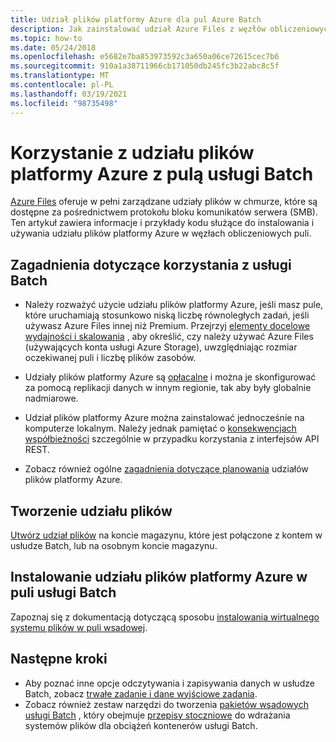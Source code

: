 ```yaml
---
title: Udział plików platformy Azure dla pul Azure Batch
description: Jak zainstalować udział Azure Files z węzłów obliczeniowych w puli systemu Linux lub Windows w Azure Batch.
ms.topic: how-to
ms.date: 05/24/2018
ms.openlocfilehash: e5682e7ba853973592c3a650a06ce72615cec7b6
ms.sourcegitcommit: 910a1a38711966cb171050db245fc3b22abc8c5f
ms.translationtype: MT
ms.contentlocale: pl-PL
ms.lasthandoff: 03/19/2021
ms.locfileid: "98735498"
---
```

# <a name="use-an-azure-file-share-with-a-batch-pool"></a>Korzystanie z udziału plików platformy Azure z pulą usługi Batch

[Azure Files](../storage/files/storage-files-introduction.md) oferuje w pełni zarządzane udziały plików w chmurze, które są dostępne za pośrednictwem protokołu bloku komunikatów serwera (SMB). Ten artykuł zawiera informacje i przykłady kodu służące do instalowania i używania udziału plików platformy Azure w węzłach obliczeniowych puli.

## <a name="considerations-for-use-with-batch"></a>Zagadnienia dotyczące korzystania z usługi Batch

* Należy rozważyć użycie udziału plików platformy Azure, jeśli masz pule, które uruchamiają stosunkowo niską liczbę równoległych zadań, jeśli używasz Azure Files innej niż Premium. Przejrzyj [elementy docelowe wydajności i skalowania](../storage/files/storage-files-scale-targets.md) , aby określić, czy należy używać Azure Files (używających konta usługi Azure Storage), uwzględniając rozmiar oczekiwanej puli i liczbę plików zasobów. 

* Udziały plików platformy Azure są [opłacalne](https://azure.microsoft.com/pricing/details/storage/files/) i można je skonfigurować za pomocą replikacji danych w innym regionie, tak aby były globalnie nadmiarowe. 

* Udział plików platformy Azure można zainstalować jednocześnie na komputerze lokalnym. Należy jednak pamiętać o [konsekwencjach współbieżności](../storage/blobs/concurrency-manage.md) szczególnie w przypadku korzystania z interfejsów API REST.

* Zobacz również ogólne [zagadnienia dotyczące planowania](../storage/files/storage-files-planning.md) udziałów plików platformy Azure.


## <a name="create-a-file-share"></a>Tworzenie udziału plików

[Utwórz udział plików](../storage/files/storage-how-to-create-file-share.md) na koncie magazynu, które jest połączone z kontem w usłudze Batch, lub na osobnym koncie magazynu.

## <a name="mount-an-azure-file-share-on-a-batch-pool"></a>Instalowanie udziału plików platformy Azure w puli usługi Batch

Zapoznaj się z dokumentacją dotyczącą sposobu [instalowania wirtualnego systemu plików w puli wsadowej](virtual-file-mount.md).

## <a name="next-steps"></a>Następne kroki

* Aby poznać inne opcje odczytywania i zapisywania danych w usłudze Batch, zobacz [trwałe zadanie i dane wyjściowe zadania](batch-task-output.md).
* Zobacz również zestaw narzędzi do tworzenia [pakietów wsadowych usługi Batch](https://github.com/Azure/batch-shipyard) , który obejmuje [przepisy stoczniowe](https://github.com/Azure/batch-shipyard/tree/master/recipes) do wdrażania systemów plików dla obciążeń kontenerów usługi Batch.